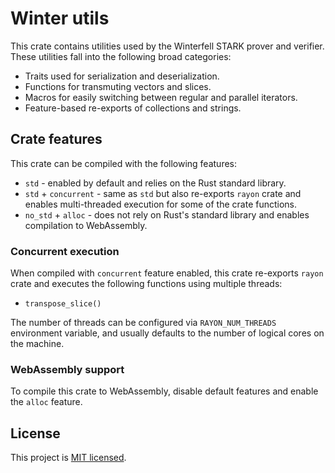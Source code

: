 # Winter utils
This crate contains utilities used by the Winterfell STARK prover and verifier. These utilities fall into the following broad categories:

* Traits used for serialization and deserialization.
* Functions for transmuting vectors and slices.
* Macros for easily switching between regular and parallel iterators.
* Feature-based re-exports of collections and strings.

## Crate features
This crate can be compiled with the following features:

* `std` - enabled by default and relies on the Rust standard library.
* `std` + `concurrent` - same as `std` but also re-exports `rayon` crate and enables multi-threaded execution for some of the crate functions.
* `no_std` + `alloc` - does not rely on Rust's standard library and enables compilation to WebAssembly.

### Concurrent execution

When compiled with `concurrent` feature enabled, this crate re-exports `rayon` crate and executes the following functions using multiple threads:

* `transpose_slice()`

The number of threads can be configured via `RAYON_NUM_THREADS` environment variable, and usually defaults to the number of logical cores on the machine.

### WebAssembly support
To compile this crate to WebAssembly, disable default features and enable the `alloc` feature.

License
-------

This project is [MIT licensed](../LICENSE).